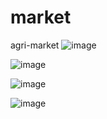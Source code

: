 # market
agri-market
![image](https://user-images.githubusercontent.com/83359711/143627339-28262381-8d17-4fd8-9855-e7b61fd94897.png)

![image](https://user-images.githubusercontent.com/83359711/143627284-a1e35727-6887-4867-94a8-64692d2424e9.png)

![image](https://user-images.githubusercontent.com/83359711/143627239-a973a237-a579-43da-8199-6d8bae2f20d4.png)

![image](https://user-images.githubusercontent.com/83359711/143627154-db52a34f-ae55-4f6a-853e-3d8f12635495.png)
